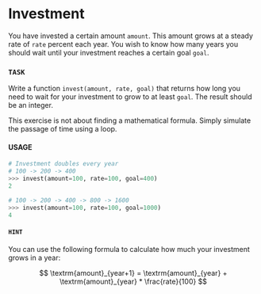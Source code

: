 # Investment

You have invested a certain amount `amount`.
This amount grows at a steady rate of `rate` percent each year.
You wish to know how many years you should wait until your investment reaches a certain goal `goal`.

### `TASK`

Write a function `invest(amount, rate, goal)` that returns how long you need to wait for your investment to grow to at least `goal`.
The result should be an integer.

This exercise is not about finding a mathematical formula.
Simply simulate the passage of time using a loop.

#### USAGE

```python
# Investment doubles every year
# 100 -> 200 -> 400
>>> invest(amount=100, rate=100, goal=400)
2

# 100 -> 200 -> 400 -> 800 -> 1600
>>> invest(amount=100, rate=100, goal=1000)
4
```

#### `HINT`

You can use the following formula to calculate how much your investment grows in a year:

$$
\textrm{amount}_{year+1} = \textrm{amount}_{year} + \textrm{amount}_{year} * \frac{rate}{100}
$$
